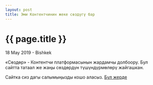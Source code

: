 ```yaml
---
layout: post
title: Эми Контентчинин жеке сөздүгү бар
---
```


{{ page.title }}
================

<p class="meta">18 May 2019 - Bishkek</p>

«Сөздөр» - Контентчи платформасынын жардамчы долбоору. Бул сайтта татаал же жаңы сөздөрдүн түшүндүрмөлөрү жайгашкан.

Сайтка сиз дагы салымыңызды кошо аласыз. <a href="https://kontentchi.com/sozdor/">Бул жерде</a>

